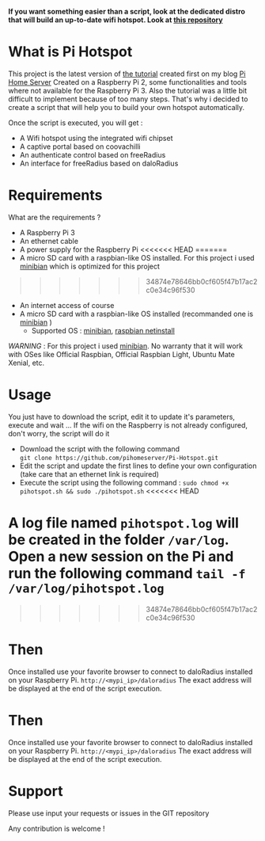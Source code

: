 
**If you want something easier than a script, look at the dedicated distro that will build an up-to-date wifi hotspot. 
Look at [this repository](https://github.com/pihomeserver/Kupiki-Hotspot)**


What is Pi Hotspot
==================

This project is the latest version of [the tutorial](http://www.pihomeserver.fr/2015/08/05/raspberry-pi-coovachilli-et-freeradius-pour-un-hotspot-wifi-avec-portail-captif/) created first on my blog [Pi Home Server](http://www.pihomeserver.fr)
Created on a Raspberry Pi 2, some functionalities and tools where not available for the Raspberry Pi 3. Also the tutorial was a little bit difficult to 
implement because of too many steps. That's why i decided to create a script that will help you to build your own hotspot automatically.

Once the script is executed, you will get :
- A Wifi hotspot using the integrated wifi chipset
- A captive portal based on coovachilli
- An authenticate control based on freeRadius
- An interface for freeRadius based on daloRadius

Requirements
============

What are the requirements ?
- A Raspberry Pi 3
- An ethernet cable
- A power supply for the Raspberry Pi
<<<<<<< HEAD
=======
- A micro SD card with a raspbian-like OS installed. For this project i used [minibian](https://minibianpi.wordpress.com/) which is optimized
for this project
>>>>>>> 34874e78646bb0cf605f47b17ac2c0e34c96f530
- An internet access of course
- A micro SD card with a raspbian-like OS installed (recommanded one is [minibian](https://minibianpi.wordpress.com/) )
   - Supported OS : [minibian](https://minibianpi.wordpress.com/), [raspbian netinstall](https://github.com/debian-pi/raspbian-ua-netinst)

_WARNING_ : For this project i used [minibian](https://minibianpi.wordpress.com/). No warranty that it will work with OSes like Official Raspbian, Official Raspbian Light, Ubuntu Mate Xenial, etc.

Usage
=====

You just have to download the script, edit it to update it's parameters, execute and wait ... If the wifi on the Raspberry is not already configured, don't worry, the script will do it

- Download the script with the following command   
` git clone https://github.com/pihomeserver/Pi-Hotspot.git `
- Edit the script and update the first lines to define your own configuration (take care that an ethernet link is required)
- Execute the script using the following command :
` sudo chmod +x pihotspot.sh && sudo ./pihotspot.sh `
<<<<<<< HEAD

A log file named `pihotspot.log` will be created in the folder `/var/log`. Open a new session on the Pi and run the following command `tail -f /var/log/pihotspot.log`
=======
>>>>>>> 34874e78646bb0cf605f47b17ac2c0e34c96f530

Then
=====
Once installed use your favorite browser to connect to daloRadius installed on your Raspberry Pi. 
` http://<mypi_ip>/daloradius `
The exact address will be displayed at the end of the script execution.

Then
=====
Once installed use your favorite browser to connect to daloRadius installed on your Raspberry Pi. 
` http://<mypi_ip>/daloradius `
The exact address will be displayed at the end of the script execution.

Support
=======

Please use input your requests or issues in the GIT repository 

Any contribution is welcome !
